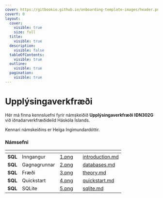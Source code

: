 ```yaml
---
cover: https://gitbookio.github.io/onboarding-template-images/header.png
coverY: 0
layout:
  cover:
    visible: true
    size: full
  title:
    visible: true
  description:
    visible: false
  tableOfContents:
    visible: true
  outline:
    visible: true
  pagination:
    visible: true
---
```


# Upplýsingaverkfræði

Hér má finna kennsluefni fyrir námskeiðið <strong>Upplýsingaverkfræði IÐN302G</strong> við
iðnaðarverkfræðideild Háskóla Íslands.

Kennari námskeiðins er Helga Ingimundardóttir.

### Námsefni

<table data-view="cards">
  <thead>
    <tr>
      <th></th>
      <th></th>
      <th data-hidden data-card-cover data-type="files"></th>
      <th data-hidden></th>
      <th data-hidden data-card-target data-type="content-ref"></th>
    </tr>
  </thead>
  <tbody>
      <tr>
        <td><strong>SQL</strong></td>
        <td>Inngangur</td>
        <td><a href=".gitbook/assets/1.png">1.png</a></td>
        <td></td>
        <td><a href="sql/introduction.md">introduction.md</a></td>
      </tr>
      <tr>
        <td><strong>SQL</strong></td>
        <td>Gagnagrunnar</td>
        <td><a href=".gitbook/assets/2.png">2.png</a></td>
        <td></td>
        <td><a href="sql/databases.md">databases.md</a></td>
      </tr>
      <tr>
        <td><strong>SQL</strong></td>
        <td>Fræði</td>
        <td><a href=".gitbook/assets/3.png">3.png</a></td>
        <td></td>
        <td><a href="sql/theory.md">theory.md</a></td>
      </tr>
      <tr>
        <td><strong>SQL</strong></td>
        <td>Quickstart</td>
        <td><a href=".gitbook/assets/4.png">4.png</a></td>
        <td></td>
        <td><a href="sql/quickstart.md">quickstart.md</a></td>
      </tr>
      <tr>
        <td><strong>SQL</strong></td>
        <td>SQLite</td>
        <td><a href=".gitbook/assets/5.png">5.png</a></td>
        <td></td>
        <td><a href="sql/sqlite.md">sqlite.md</a></td>
      </tr>
    </tbody>
</table>
